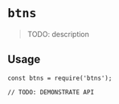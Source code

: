 # `btns`

> TODO: description

## Usage

```
const btns = require('btns');

// TODO: DEMONSTRATE API
```
